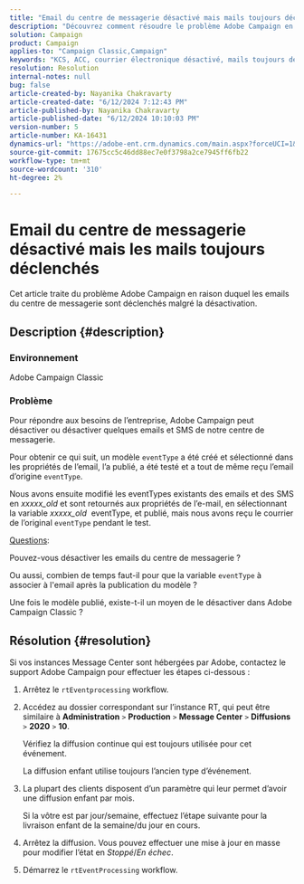 ```yaml
---
title: "Email du centre de messagerie désactivé mais mails toujours déclenchés"
description: "Découvrez comment résoudre le problème Adobe Campaign en raison duquel les emails du centre de messagerie sont déclenchés malgré la désactivation."
solution: Campaign
product: Campaign
applies-to: "Campaign Classic,Campaign"
keywords: "KCS, ACC, courrier électronique désactivé, mails toujours déclenchés, Adobe Campaign Classic, Adobe Campaign, dépannage"
resolution: Resolution
internal-notes: null
bug: false
article-created-by: Nayanika Chakravarty
article-created-date: "6/12/2024 7:12:43 PM"
article-published-by: Nayanika Chakravarty
article-published-date: "6/12/2024 10:10:03 PM"
version-number: 5
article-number: KA-16431
dynamics-url: "https://adobe-ent.crm.dynamics.com/main.aspx?forceUCI=1&pagetype=entityrecord&etn=knowledgearticle&id=a8742cbd-ef28-ef11-840a-000d3a3764e0"
source-git-commit: 17675cc5c46dd88ec7e0f3798a2ce7945ff6fb22
workflow-type: tm+mt
source-wordcount: '310'
ht-degree: 2%

---
```


# Email du centre de messagerie désactivé mais les mails toujours déclenchés


Cet article traite du problème Adobe Campaign en raison duquel les emails du centre de messagerie sont déclenchés malgré la désactivation.

## Description {#description}


### Environnement

Adobe Campaign Classic

### Problème

Pour répondre aux besoins de l’entreprise, Adobe Campaign peut désactiver ou désactiver quelques emails et SMS de notre centre de messagerie.

Pour obtenir ce qui suit, un modèle `eventType` a été créé et sélectionné dans les propriétés de l’email, l’a publié, a été testé et a tout de même reçu l’email d’origine `eventType`.

Nous avons ensuite modifié les eventTypes existants des emails et des SMS en *xxxxx_old* et sont retournés aux propriétés de l’e-mail, en sélectionnant la variable *xxxxx_old*  eventType, et publié, mais nous avons reçu le courrier de l’original `eventType` pendant le test.

<u>Questions</u>:

Pouvez-vous désactiver les emails du centre de messagerie ?

Ou aussi, combien de temps faut-il pour que la variable `eventType` à associer à l&#39;email après la publication du modèle ?

Une fois le modèle publié, existe-t-il un moyen de le désactiver dans Adobe Campaign Classic ?


## Résolution {#resolution}


Si vos instances Message Center sont hébergées par Adobe, contactez le support Adobe Campaign pour effectuer les étapes ci-dessous :

1. Arrêtez le `rtEventprocessing` workflow.
2. Accédez au dossier correspondant sur l’instance RT, qui peut être similaire à <b>Administration</b> `>`  <b>Production</b> `>`  <b>Message Center</b> `>`  <b>Diffusions</b> `>`  <b>2020</b> `>`  <b>10</b>.

   Vérifiez la diffusion continue qui est toujours utilisée pour cet événement.

   La diffusion enfant utilise toujours l’ancien type d’événement.
3. La plupart des clients disposent d’un paramètre qui leur permet d’avoir une diffusion enfant par mois.

   Si la vôtre est par jour/semaine, effectuez l’étape suivante pour la livraison enfant de la semaine/du jour en cours.
4. Arrêtez la diffusion. Vous pouvez effectuer une mise à jour en masse pour modifier l’état en *Stoppé*/*En échec*.
5. Démarrez le `rtEventProcessing` workflow.

